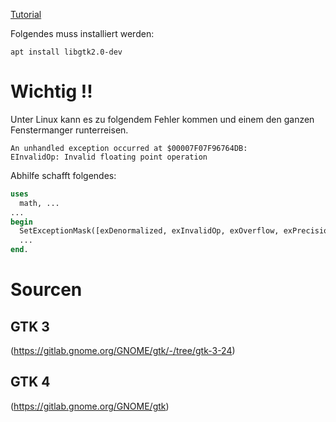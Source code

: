 [Tutorial](https://lazyfoo.net/SDL_tutorials/)

Folgendes muss installiert werden:
```
apt install libgtk2.0-dev
```

# Wichtig !!
Unter Linux kann es zu folgendem Fehler kommen und einem den ganzen Fenstermanger runterreisen.


```
An unhandled exception occurred at $00007F07F96764DB:
EInvalidOp: Invalid floating point operation
```
Abhilfe schafft folgendes:
```pascal
uses
  math, ...
...
begin
  SetExceptionMask([exDenormalized, exInvalidOp, exOverflow, exPrecision, exUnderflow, exZeroDivide]);
  ...
end.
```

# Sourcen
## GTK 3
(https://gitlab.gnome.org/GNOME/gtk/-/tree/gtk-3-24)
## GTK 4
(https://gitlab.gnome.org/GNOME/gtk)






 
